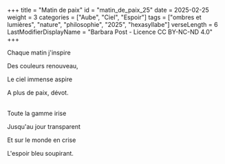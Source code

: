 +++
title = "Matin de paix"
id = "matin_de_paix_25"
date = 2025-02-25
weight = 3
categories = ["Aube", "Ciel", "Espoir"]
tags = ["ombres et lumières", "nature", "philosophie", "2025", "hexasyllabe"]
verseLength = 6
LastModifierDisplayName = "Barbara Post - Licence CC BY-NC-ND 4.0"
+++

Chaque matin j'inspire

Des couleurs renouveau,

Le ciel immense aspire

A plus de paix, dévot.

 \
Toute la gamme irise

Jusqu'au jour transparent

Et sur le monde en crise

L'espoir bleu soupirant.
